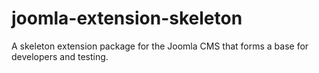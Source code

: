 joomla-extension-skeleton
=========================

A skeleton extension package for the Joomla CMS that forms a base for developers and testing.
